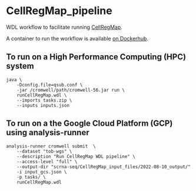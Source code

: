 # CellRegMap_pipeline
WDL workflow to facilitate running [CellRegMap](https://github.com/limix/CellRegMap).

A container to run the workflow is available [on Dockerhub](https://hub.docker.com/repository/docker/annasecuomo/cellregmap_pipeline).

## To run on a High Performance Computing (HPC) system
```
java \
    -Dconfig.file=qsub.conf \
    -jar /cromwell/path/cromwell-56.jar run \
    runCellRegMap.wdl \
    --imports tasks.zip \
    --inputs inputs.json
```

## To run on a the Google Cloud Platform (GCP) using analysis-runner
```
analysis-runner cromwell submit  \
    --dataset "tob-wgs" \
    --description "Run CellRegMap WDL pipeline" \
    --access-level "full" \
    --output-dir "scrna-seq/CellRegMap_input_files/2022-08-10_output/"
    -i input_gcs.json \
    -p tasks/ \
    runCellRegMap.wdl
```
